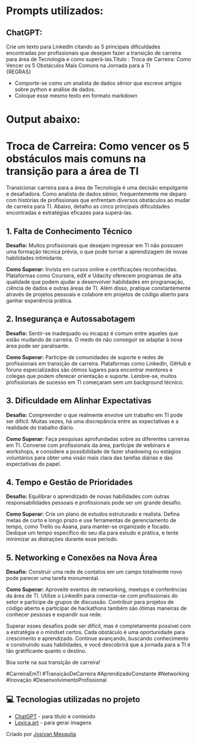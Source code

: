 # Prompts utilizados:

## ChatGPT:
Crie um texto para LinkedIn citando as 5 principais dificuldades encontradas por profissionais que desejam fazer a transição de carreira para área de Tecnologia e como superá-las.Título : Troca de Carreira: Como Vencer os 5 Obstáculos Mais Comuns na Jornada para a TI                                                                                                                                  
{REGRAS} 
- Comporte-se como um analista de dados sênior que escreve artigos sobre python e análise de dados.
- Coloque esse mesmo texto em formato markdown

# Output abaixo:


# Troca de Carreira: Como vencer os 5 obstáculos mais comuns na transição para a área de TI

Transicionar carreira para a área de Tecnologia é uma decisão empolgante e desafiadora. Como analista de dados sênior, frequentemente me deparo com histórias de profissionais que enfrentam diversos obstáculos ao mudar de carreira para TI. Abaixo, detalho as cinco principais dificuldades encontradas e estratégias eficazes para superá-las.

## 1. Falta de Conhecimento Técnico

**Desafio:** Muitos profissionais que desejam ingressar em TI não possuem uma formação técnica prévia, o que pode tornar a aprendizagem de novas habilidades intimidante.

**Como Superar:** Invista em cursos online e certificações reconhecidas. Plataformas como Coursera, edX e Udacity oferecem programas de alta qualidade que podem ajudar a desenvolver habilidades em programação, ciência de dados e outras áreas de TI. Além disso, pratique constantemente através de projetos pessoais e colabore em projetos de código aberto para ganhar experiência prática.

## 2. Insegurança e Autossabotagem

**Desafio:** Sentir-se inadequado ou incapaz é comum entre aqueles que estão mudando de carreira. O medo de não conseguir se adaptar à nova área pode ser paralisante.

**Como Superar:** Participe de comunidades de suporte e redes de profissionais em transição de carreira. Plataformas como LinkedIn, GitHub e fóruns especializados são ótimos lugares para encontrar mentores e colegas que podem oferecer orientação e suporte. Lembre-se, muitos profissionais de sucesso em TI começaram sem um background técnico.

## 3. Dificuldade em Alinhar Expectativas

**Desafio:** Compreender o que realmente envolve um trabalho em TI pode ser difícil. Muitas vezes, há uma discrepância entre as expectativas e a realidade do trabalho diário.

**Como Superar:** Faça pesquisas aprofundadas sobre as diferentes carreiras em TI. Converse com profissionais da área, participe de webinars e workshops, e considere a possibilidade de fazer shadowing ou estágios voluntários para obter uma visão mais clara das tarefas diárias e das expectativas do papel.

## 4. Tempo e Gestão de Prioridades

**Desafio:** Equilibrar o aprendizado de novas habilidades com outras responsabilidades pessoais e profissionais pode ser um grande desafio.

**Como Superar:** Crie um plano de estudos estruturado e realista. Defina metas de curto e longo prazo e use ferramentas de gerenciamento de tempo, como Trello ou Asana, para manter-se organizado e focado. Dedique um tempo específico do seu dia para estudo e prática, e tente minimizar as distrações durante esse período.

## 5. Networking e Conexões na Nova Área

**Desafio:** Construir uma rede de contatos em um campo totalmente novo pode parecer uma tarefa monumental.

**Como Superar:** Aproveite eventos de networking, meetups e conferências da área de TI. Utilize o LinkedIn para conectar-se com profissionais do setor e participe de grupos de discussão. Contribuir para projetos de código aberto e participar de hackathons também são ótimas maneiras de conhecer pessoas e expandir sua rede.

Superar esses desafios pode ser difícil, mas é completamente possível com a estratégia e o mindset certos. Cada obstáculo é uma oportunidade para crescimento e aprendizado. Continue avançando, buscando conhecimento e construindo suas habilidades, e você descobrirá que a jornada para a TI é tão gratificante quanto o destino.

Boa sorte na sua transição de carreira!

#CarreiraEmTI #TransiçãoDeCarreira #AprendizadoConstante #Networking #Inovação #DesenvolvimentoProfissional

## 💻 Tecnologias utilizadas no projeto

- [ChatGPT](https://chat.openai.com/) - para título e conteúdo
- [Lexica.art](https://lexica.art/) - para gerar imagens

Criado por [Josivan Mesquita](https://github.com/jo-mexquita)